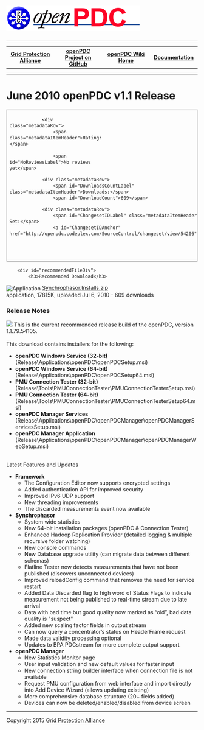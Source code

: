<HTML>
<html lang="en" xmlns="http://www.w3.org/1999/xhtml">
<head>
<meta charset="utf-8" />
</head>
<body>
<!--HtmlToGmd.Body-->
<h1><a href="https://github.com/GridProtectionAlliance/openPDC/tree/master/Source/Documentation/wiki/openPDC_Home.md"><img src="https://github.com/GridProtectionAlliance/openPDC/blob/master/Source/Documentation/wiki/openPDC_Logo.png" alt="The Open Source Phasor Data Concentrator" /></a></h1>
<hr />
<div id="NavigationMenu">
<table style="width: 100%; border-collapse: collapse; border: 0px solid gray;">
<tr>
<td style="width: 25%; text-align:center;"><b><a href="http://www.gridprotectionalliance.org">Grid Protection Alliance</a></b></td>
<td style="width: 25%; text-align:center;"><b><a href="https://github.com/GridProtectionAlliance/openPDC">openPDC Project on GitHub</a></b></td>
<td style="width: 25%; text-align:center;"><b><a href="https://github.com/GridProtectionAlliance/openPDC/tree/master/Source/Documentation/wiki/openPDC_Home.md">openPDC Wiki Home</a></b></td>
<td style="width: 25%; text-align:center;"><b><a href="https://github.com/GridProtectionAlliance/openPDC/tree/master/Source/Documentation/wiki/openPDC_Documentation_Home.md">Documentation</a></b></td>
</tr>
</table>
</div>
<hr />
<!--/HtmlToGmd.Body-->
<div class="WikiContent">
                <h1 class="page_title wordwrap">June 2010 openPDC v1.1 Release</h1>
                
<table id="ReleaseMetaDataBox" cellspacing="0" cellpadding="0" border="0" style="border: 1px solid #c0c0c0; margin-top: 10px;">
    <tr>
        <td valign="top" style="border-right: 1px solid #c0c0c0;">
            <div id="metadataLeft" style="width: 250px;">
            
                <div class="metadataRow">
                    <span class="metadataItemHeader">Rating:</span>
                
                    <span id="NoReviewsLabel">No reviews yet</span>
                    
</div>
                
                <div class="metadataRow">
                    <span id="DownloadsCountLabel" class="metadataItemHeader">Downloads:</span>
                    <span id="DownloadCount">609</span>
</div>
                
                <div class="metadataRow">
                    <span id="ChangesetIDLabel" class="metadataItemHeader">Change Set:</span>
                    <a id="ChangesetIDAnchor" href="http://openpdc.codeplex.com/SourceControl/changeset/view/54206">54206</a>
</div>
                
</div>
        </td>
        <td valign="top">
            <div id="metadataRight" style="width: 250px;">
                
                <div class="metadataRow">
                    <span class="metadataItemHeader">Released:</span>
                    <span id="ReleaseDateLiteral" class="smartDate dateOnlyNoShort" title="6/30/2010 7:00:00 AM" localtimeticks="1277906400">Jun 30, 2010</span>
</div>
                
                <div class="metadataRow">
                    <span class="metadataItemHeader">Updated:</span>
                        <span id="ReleaseModifierDateLiteral" class="smartDate dateOnlyNoShort" title="7/6/2010 1:24:00 PM" localtimeticks="1278447840">Jul 6, 2010</span>
                        by <a id="UpdatedByUserAnchor" href="http://www.codeplex.com/site/users/view/staphen">staphen</a>
</div>
                <div class="metadataRow">
                    <span id="DevStatusLabel" class="metadataItemHeader">Dev status:</span> 
                    <span id="DevStatusValue">
                    Stable
                        <img alt="Help Icon" class="helpImage" id="DevStatusHelpImage" src="http://download-codeplex.sec.s-msft.com/Images/v21031/HelpIcon.png" title="Stable: This software is believed to be ready for use">
                    
                    </span>
</div>
                
</div>
        </td>
    </tr>
</table>
<div class="ReleaseNotesDiv">
    <a id="ReleaseFiles"></a>
    
        <div id="recommendedFileDiv">
            <h3>Recommended Download</h3>
            
<div id="FileListItem0" class="FileListItemDiv">
    <img id="fileImage0" class="FileTypeImage" style="vertical-align:middle;" src="http://download-codeplex.sec.s-msft.com/Images/v21031/RuntimeBinary.gif" alt="Application">
    <a class="FileNameLink" d:fileid="129928" d:posturl="http://openpdc.codeplex.com/releases/captureDownload" d:releaseid="48110" href="http://openpdc.codeplex.com/downloads/get/129928" id="fileDownload0" onclick="suppressUnsavedData();return downloadFile(this, true, false)" tabindex="9">Synchrophasor.Installs.zip</a>
<div>
        <span id="fileItemInfo0" class="SubText">
            application,
            17815K, uploaded
            <span class="smartDate dateOnly" title="7/6/2010 1:23:57 PM" localtimeticks="1278447837">Jul 6, 2010</span>
             -
            609 downloads
        </span>
</div>
</div>
</div>
        
</div>
<div class="ReleaseNotesDiv">
    <h3>Release Notes</h3>
    <div id="ReleaseNotes" class="WikiContent">
        <div class="wikidoc"><img src="http://i3.codeplex.com/Project/Download/FileDownload.aspx?ProjectName=CodePlex&amp;DownloadId=3753"> This is the current recommended release build of the openPDC, version 1.1.79.54105.<br><br>This download contains installers for the following:<br>
<ul><li><b>openPDC Windows Service (32-bit)</b> (Release\Applications\openPDC\openPDCSetup.msi) </li>
<li><b>openPDC Windows Service (64-bit)</b> (Release\Applications\openPDC\openPDCSetup64.msi) </li>
<li><b>PMU Connection Tester (32-bit)</b> (Release\Tools\PMUConnectionTester\PMUConnectionTesterSetup.msi) </li>
<li><b>PMU Connection Tester (64-bit)</b> (Release\Tools\PMUConnectionTester\PMUConnectionTesterSetup64.msi) </li>
<li><b>openPDC Manager Services</b> (Release\Applications\openPDC\openPDCManager\openPDCManagerServicesSetup.msi) </li>
<li><b>openPDC Manager Application</b> (Release\Applications\openPDC\openPDCManager\openPDCManagerWebSetup.msi)</li></ul>
<br>Latest Features and Updates<br>
<ul><li><b>Framework</b>
<ul><li>The Configuration Editor now supports encrypted settings</li>
<li>Added authentication API for improved security</li>
<li>Improved lPv6 UDP support</li>
<li>New threading improvements</li>
<li>The discarded measurements event now available</li></ul></li>
<li><b>Synchrophasor</b>
<ul><li>System wide statistics</li>
<li>New 64-bit installation packages (openPDC &amp; Connection Tester)</li>
<li>Enhanced Hadoop Replication Provider (detailed logging &amp; multiple recursive folder watching)</li>
<li>New console commands</li>
<li>New Database upgrade utility (can migrate data between different schemas)</li>
<li>Flatline Tester now detects measurements that have not been published (discovers unconnected devices)</li>
<li>Improved reloadConfig command that removes the need for service restart</li>
<li>Added Data Discarded flag to high word of Status Flags to indicate measurement not being published to real-time stream due to late arrival</li>
<li>Data with bad time but good quality now marked as “old”, bad data quality is &quot;suspect&quot;</li>
<li>Added new scaling factor fields in output stream</li>
<li>Can now query a concentrator’s status on HeaderFrame request</li>
<li>Made data validity processing optional</li>
<li>Updates to BPA PDCstream for more complete output support</li></ul></li>
<li><b>openPDC Manager</b>
<ul><li>New Statistics Monitor page</li>
<li>User input validation and new default values for faster input</li>
<li>New connection string builder interface when connection file is not available</li>
<li>Request PMU configuration from web interface and import directly into Add Device Wizard (allows updating existing)</li>
<li>More comprehensive database structure (20+ fields added)</li>
<li>Devices can now be deleted/enabled/disabled from device screen</li></ul></li></ul></div><div class="ClearBoth"></div>
</div>
</div>
</div>
<!--HtmlToGmd.Foot-->
<div id="copyright">
<hr />
Copyright 2015 <a href="http://www.gridprotectionalliance.org">Grid Protection Alliance</a>
</div>
<!--/HtmlToGmd.Foot-->
</body>
</html>
</HTML>
